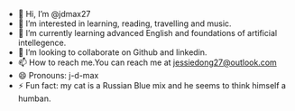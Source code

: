 - 👋 Hi, I’m @jdmax27
- 👀 I’m interested in learning, reading, travelling and music. 
- 🌱 I’m currently learning advanced English and foundations of artificial intellegence.
- 💞️ I’m looking to collaborate on Github and linkedin.
- 📫 How to reach me.You can reach me at jessiedong27@outlook.com
- 😄 Pronouns: j-d-max
- ⚡ Fun fact: my cat is a Russian Blue mix and he seems to think himself a humban.

<!---
jdmax27/jdmax27 is a ✨ special ✨ repository because its `README.md` (this file) appears on your GitHub profile.
You can click the Preview link to take a look at your changes.
--->
